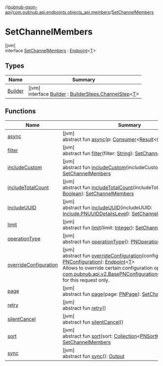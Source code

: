 //[pubnub-gson-api](../../../index.md)/[com.pubnub.api.endpoints.objects_api.members](../index.md)/[SetChannelMembers](index.md)

# SetChannelMembers

[jvm]\
interface [SetChannelMembers](index.md) : [Endpoint](../../com.pubnub.api.endpoints/-endpoint/index.md)&lt;[T](../../com.pubnub.api.endpoints/-endpoint/index.md)&gt;

## Types

| Name | Summary |
|---|---|
| [Builder](-builder/index.md) | [jvm]<br>interface [Builder](-builder/index.md) : [BuilderSteps.ChannelStep](../../com.pubnub.api.endpoints/-builder-steps/-channel-step/index.md)&lt;[T](../../com.pubnub.api.endpoints/-builder-steps/-channel-step/index.md)&gt; |

## Functions

| Name | Summary |
|---|---|
| [async](../../com.pubnub.api.v2.endpoints.pubsub/-signal-builder/index.md#1418965989%2FFunctions%2F126356644) | [jvm]<br>abstract fun [async](../../com.pubnub.api.v2.endpoints.pubsub/-signal-builder/index.md#1418965989%2FFunctions%2F126356644)(p: [Consumer](https://docs.oracle.com/javase/8/docs/api/java/util/function/Consumer.html)&lt;[Result](../../../../../pubnub-core/pubnub-core-api/pubnub-core-api/com.pubnub.api.v2.callbacks/-result/index.md)&lt;[Output](../../../../../pubnub-core/pubnub-core-api/com.pubnub.api.endpoints.remoteaction/-remote-action/index.md)&gt;&gt;) |
| [filter](filter.md) | [jvm]<br>abstract fun [filter](filter.md)(filter: [String](https://docs.oracle.com/javase/8/docs/api/java/lang/String.html)): [SetChannelMembers](index.md) |
| [includeCustom](include-custom.md) | [jvm]<br>abstract fun [includeCustom](include-custom.md)(includeCustom: [Boolean](https://kotlinlang.org/api/latest/jvm/stdlib/kotlin/-boolean/index.html)): [SetChannelMembers](index.md) |
| [includeTotalCount](include-total-count.md) | [jvm]<br>abstract fun [includeTotalCount](include-total-count.md)(includeTotalCount: [Boolean](https://kotlinlang.org/api/latest/jvm/stdlib/kotlin/-boolean/index.html)): [SetChannelMembers](index.md) |
| [includeUUID](include-u-u-i-d.md) | [jvm]<br>abstract fun [includeUUID](include-u-u-i-d.md)(includeUUID: [Include.PNUUIDDetailsLevel](../../com.pubnub.api.endpoints.objects_api.utils/-include/-p-n-u-u-i-d-details-level/index.md)): [SetChannelMembers](index.md) |
| [limit](limit.md) | [jvm]<br>abstract fun [limit](limit.md)(limit: [Integer](https://docs.oracle.com/javase/8/docs/api/java/lang/Integer.html)): [SetChannelMembers](index.md) |
| [operationType](../../com.pubnub.api.v2.endpoints.pubsub/-signal-builder/index.md#1414065386%2FFunctions%2F126356644) | [jvm]<br>abstract fun [operationType](../../com.pubnub.api.v2.endpoints.pubsub/-signal-builder/index.md#1414065386%2FFunctions%2F126356644)(): [PNOperationType](../../../../../pubnub-core/pubnub-core-api/pubnub-core-api/com.pubnub.api.enums/-p-n-operation-type/index.md) |
| [overrideConfiguration](../../com.pubnub.api.endpoints/-endpoint/override-configuration.md) | [jvm]<br>abstract fun [overrideConfiguration](../../com.pubnub.api.endpoints/-endpoint/override-configuration.md)(configuration: [PNConfiguration](../../com.pubnub.api.v2/-p-n-configuration/index.md)): [Endpoint](../../com.pubnub.api.endpoints/-endpoint/index.md)&lt;[T](../../com.pubnub.api.endpoints/-endpoint/index.md)&gt;<br>Allows to override certain configuration options (see [com.pubnub.api.v2.BasePNConfigurationOverride.Builder](../../../../../pubnub-core/pubnub-core-api/pubnub-core-api/com.pubnub.api.v2/-base-p-n-configuration-override/-builder/index.md)) for this request only. |
| [page](page.md) | [jvm]<br>abstract fun [page](page.md)(page: [PNPage](../../../../../pubnub-core/pubnub-core-api/pubnub-core-api/com.pubnub.api.models.consumer.objects/-p-n-page/index.md)): [SetChannelMembers](index.md) |
| [retry](../../com.pubnub.api.v2.endpoints.pubsub/-signal-builder/index.md#2020801116%2FFunctions%2F126356644) | [jvm]<br>abstract fun [retry](../../com.pubnub.api.v2.endpoints.pubsub/-signal-builder/index.md#2020801116%2FFunctions%2F126356644)() |
| [silentCancel](../../com.pubnub.api.v2.endpoints.pubsub/-signal-builder/index.md#-675955969%2FFunctions%2F126356644) | [jvm]<br>abstract fun [silentCancel](../../com.pubnub.api.v2.endpoints.pubsub/-signal-builder/index.md#-675955969%2FFunctions%2F126356644)() |
| [sort](sort.md) | [jvm]<br>abstract fun [sort](sort.md)(sort: [Collection](https://docs.oracle.com/javase/8/docs/api/java/util/Collection.html)&lt;[PNSortKey](../../com.pubnub.api.endpoints.objects_api.utils/-p-n-sort-key/index.md)&gt;): [SetChannelMembers](index.md) |
| [sync](../../com.pubnub.api.v2.endpoints.pubsub/-signal-builder/index.md#40193115%2FFunctions%2F126356644) | [jvm]<br>abstract fun [sync](../../com.pubnub.api.v2.endpoints.pubsub/-signal-builder/index.md#40193115%2FFunctions%2F126356644)(): [Output](../../../../../pubnub-core/pubnub-core-api/com.pubnub.api.endpoints.remoteaction/-remote-action/index.md) |
